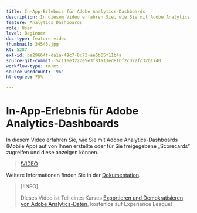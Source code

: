 ```yaml
---
title: In-App-Erlebnis für Adobe Analytics-Dashboards
description: In diesem Video erfahren Sie, wie Sie mit Adobe Analytics-Dashboards (Mobile App) auf von Ihnen erstellte oder für Sie freigegebene „Scorecards“ zugreifen und diese anzeigen können.
feature: Analytics Dashboards
role: User
level: Beginner
doc-type: feature video
thumbnail: 34545.jpg
kt: 5287
exl-id: ba29664f-da1a-49c7-8c73-ae5b65f11b4a
source-git-commit: 5c11ee3222e5e3f81a13ed8fbf2cd22fc32b1740
workflow-type: tm+mt
source-wordcount: '96'
ht-degree: 75%

---
```


# In-App-Erlebnis für Adobe Analytics-Dashboards

In diesem Video erfahren Sie, wie Sie mit Adobe Analytics-Dashboards (Mobile App) auf von Ihnen erstellte oder für Sie freigegebene „Scorecards“ zugreifen und diese anzeigen können.

>[!VIDEO](https://video.tv.adobe.com/v/34545/?quality=12)

Weitere Informationen finden Sie in der [Dokumentation](https://experienceleague.adobe.com/docs/analytics/analyze/mobapp/home.html?lang=de).

>[!INFO]
>
> Dieses Video ist Teil eines Kurses [Exportieren und Demokratisieren von Adobe Analytics-Daten](https://experienceleague.adobe.com/?recommended=Analytics-A-1-2022.1.democratizing), kostenlos auf Experience League!